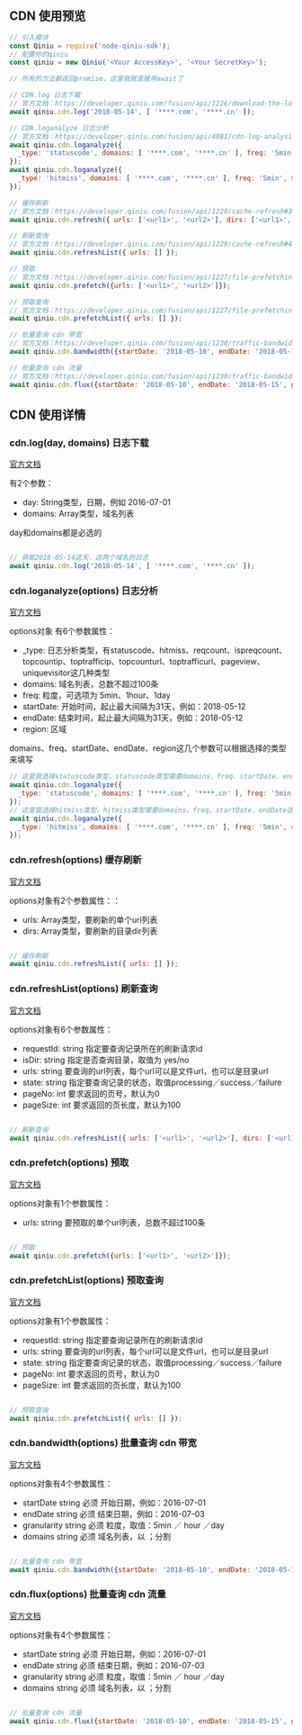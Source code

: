 ## CDN 使用预览

```javascript
// 引入模块
const Qiniu = require('node-qiniu-sdk');
// 配置你的qiniu
const qiniu = new Qiniu('<Your AccessKey>', '<Your SecretKey>');

// 所有的方法都返回promise，这里我就直接用await了

// CDN.log 日志下载
// 官方文档：https://developer.qiniu.com/fusion/api/1226/download-the-log
await qiniu.cdn.log('2018-05-14', [ '****.com', '****.cn' ]);

// CDN.loganalyze 日志分析
// 官方文档：https://developer.qiniu.com/fusion/api/4081/cdn-log-analysis
await qiniu.cdn.loganalyze({
  _type: 'statuscode', domains: [ '****.com', '****.cn' ], freq: '5min', startDate: '2018-05-13', endDate: '2018-05-14'
});
await qiniu.cdn.loganalyze({
  _type: 'hitmiss', domains: [ '****.com', '****.cn' ], freq: '5min', startDate: '2018-05-13', endDate: '2018-05-14'
});

// 缓存刷新
// 官方文档：https://developer.qiniu.com/fusion/api/1229/cache-refresh#3
await qiniu.cdn.refresh({ urls: ['<url1>', '<url2>'], dirs: ['<url1>', '<url2>'] });

// 刷新查询
// 官方文档：https://developer.qiniu.com/fusion/api/1229/cache-refresh#4
await qiniu.cdn.refreshList({ urls: [] });

// 预取
// 官方文档：https://developer.qiniu.com/fusion/api/1227/file-prefetching#3
await qiniu.cdn.prefetch({urls: ['<url1>', '<url2>']});

// 预取查询
// 官方文档：https://developer.qiniu.com/fusion/api/1227/file-prefetching#4
await qiniu.cdn.prefetchList({ urls: [] });

// 批量查询 cdn 带宽
// 官方文档：https://developer.qiniu.com/fusion/api/1230/traffic-bandwidth#3
await qiniu.cdn.bandwidth({startDate: '2018-05-10', endDate: '2018-05-15', granularity: '5min', domains: []});

// 批量查询 cdn 流量
// 官方文档：https://developer.qiniu.com/fusion/api/1230/traffic-bandwidth#4
await qiniu.cdn.flux({startDate: '2018-05-10', endDate: '2018-05-15', granularity: '5min', domains: []});

```

## CDN 使用详情

### cdn.log(day, domains) 日志下载

[官方文档](https://developer.qiniu.com/fusion/api/1226/download-the-log)

有2个参数：
  - day: String类型，日期，例如 2016-07-01
  - domains: Array类型，域名列表

day和domains都是必选的

```javascript

// 获取2018-05-14这天，这两个域名的日志
await qiniu.cdn.log('2018-05-14', [ '****.com', '****.cn' ]);
```

### cdn.loganalyze(options) 日志分析

[官方文档](https://developer.qiniu.com/fusion/api/4081/cdn-log-analysis)

options对象 有6个参数属性：
  - _type: 日志分析类型，有statuscode、hitmiss、reqcount、ispreqcount、topcountip、toptrafficip、topcounturl、toptrafficurl、pageview、uniquevisitor这几种类型
  - domains: 域名列表，总数不超过100条
  - freq: 粒度，可选项为 5min、1hour、1day
  - startDate: 开始时间，起止最大间隔为31天，例如：2018-05-12
  - endDate: 结束时间，起止最大间隔为31天，例如：2018-05-12
  - region: 区域

domains、freq、startDate、endDate、region这几个参数可以根据选择的类型来填写

```javascript
// 这里我选择statuscode类型，statuscode类型需要domains、freq、startDate、endDate这几个参数
await qiniu.cdn.loganalyze({
  _type: 'statuscode', domains: [ '****.com', '****.cn' ], freq: '5min', startDate: '2018-05-13', endDate: '2018-05-14'
});
// 这里我选择hitmiss类型，hitmiss类型需要domains、freq、startDate、endDate这几个参数
await qiniu.cdn.loganalyze({
  _type: 'hitmiss', domains: [ '****.com', '****.cn' ], freq: '5min', startDate: '2018-05-13', endDate: '2018-05-14'
});
```

### cdn.refresh(options) 缓存刷新

[官方文档](https://developer.qiniu.com/fusion/api/1229/cache-refresh#3)

options对象有2个参数属性：：
  - urls: Array类型，要刷新的单个url列表
  - dirs: Array类型，要刷新的目录dir列表

```javascript

// 缓存刷新
await qiniu.cdn.refreshList({ urls: [] });
```

### cdn.refreshList(options) 刷新查询

[官方文档](https://developer.qiniu.com/fusion/api/1229/cache-refresh#4)

options对象有6个参数属性：
  - requestId: string	指定要查询记录所在的刷新请求id
  - isDir: string	指定是否查询目录，取值为 yes/no
  - urls: string	要查询的url列表，每个url可以是文件url，也可以是目录url
  - state: string	指定要查询记录的状态，取值processing／success／failure
  - pageNo: int	要求返回的页号，默认为0
  - pageSize: int	要求返回的页长度，默认为100

```javascript

// 刷新查询
await qiniu.cdn.refreshList({ urls: ['<url1>', '<url2>'], dirs: ['<url1>', '<url2>'] });
```

### cdn.prefetch(options) 预取

[官方文档](https://developer.qiniu.com/fusion/api/1227/file-prefetching#3)

options对象有1个参数属性：
  - urls: string	要预取的单个url列表，总数不超过100条

```javascript

// 预取
await qiniu.cdn.prefetch({urls: ['<url1>', '<url2>']});
```

### cdn.prefetchList(options) 预取查询

[官方文档](https://developer.qiniu.com/fusion/api/1227/file-prefetching#4)

options对象有1个参数属性：
  - requestId: string	指定要查询记录所在的刷新请求id
  - urls: string	要查询的url列表，每个url可以是文件url，也可以是目录url
  - state: string	指定要查询记录的状态，取值processing／success／failure
  - pageNo: int	要求返回的页号，默认为0
  - pageSize: int	要求返回的页长度，默认为100

```javascript

// 预取查询
await qiniu.cdn.prefetchList({ urls: [] });
```

### cdn.bandwidth(options) 批量查询 cdn 带宽

[官方文档](https://developer.qiniu.com/fusion/api/1230/traffic-bandwidth#3)

options对象有4个参数属性：
 - startDate	string	必须	开始日期，例如：2016-07-01
 - endDate	string	必须	结束日期，例如：2016-07-03
 - granularity	string	必须	粒度，取值：5min ／ hour ／day
 - domains	string	必须	域名列表，以 ；分割

```javascript

// 批量查询 cdn 带宽
await qiniu.cdn.bandwidth({startDate: '2018-05-10', endDate: '2018-05-15', granularity: '5min', domains: []});
```

### cdn.flux(options) 批量查询 cdn 流量

[官方文档](https://developer.qiniu.com/fusion/api/1230/traffic-bandwidth#3)

options对象有4个参数属性：
 - startDate	string	必须	开始日期，例如：2016-07-01
 - endDate	string	必须	结束日期，例如：2016-07-03
 - granularity	string	必须	粒度，取值：5min ／ hour ／day
 - domains	string	必须	域名列表，以 ；分割

```javascript

// 批量查询 cdn 流量
await qiniu.cdn.flux({startDate: '2018-05-10', endDate: '2018-05-15', granularity: '5min', domains: []});
```